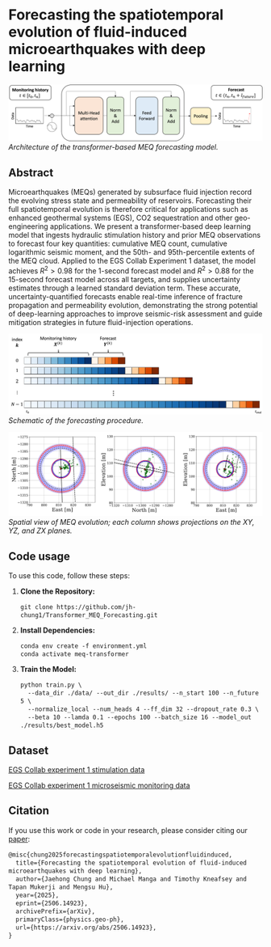 # Forecasting the spatiotemporal evolution of fluid-induced microearthquakes with deep learning

![Workflow](./readme_figs/architecture.png)
*Architecture of the transformer-based MEQ forecasting model.*

## Abstract
Microearthquakes (MEQs) generated by subsurface fluid injection record the evolving stress state and permeability of reservoirs. Forecasting their full spatiotemporal evolution is therefore critical for applications such as enhanced geothermal systems (EGS), CO2 sequestration and other geo-engineering applications. We present a transformer-based deep learning model that ingests hydraulic stimulation history and prior MEQ observations to forecast four key quantities: cumulative MEQ count, cumulative logarithmic seismic moment, and the 50th- and 95th-percentile extents of the MEQ cloud. Applied to the EGS Collab Experiment 1 dataset, the model achieves $R^2 >0.98$ for the 1-second forecast model and $R^2 >0.88$ for the 15-second forecast model across all targets, and supplies uncertainty estimates through a learned standard deviation term. These accurate, uncertainty-quantified forecasts enable real-time inference of fracture propagation and permeability evolution, demonstrating the strong potential of deep-learning approaches to improve seismic-risk assessment and guide mitigation strategies in future fluid-injection operations.

![Workflow](./readme_figs/ForecastingSchematic.png)
*Schematic of the forecasting procedure.*

![Workflow](./readme_figs/Spatial_Pred_Val.png)
*Spatial view of MEQ evolution; each column shows projections on the XY, YZ, and ZX planes.*

## Code usage
To use this code, follow these steps:

1. **Clone the Repository:**
    ```
    git clone https://github.com/jh-chung1/Transformer_MEQ_Forecasting.git
    ```
    
2. **Install Dependencies:**
    ```
    conda env create -f environment.yml
    conda activate meq-transformer
    ```
    
3. **Train the Model:**
    ```
    python train.py \
      --data_dir ./data/ --out_dir ./results/ --n_start 100 --n_future 5 \
      --normalize_local --num_heads 4 --ff_dim 32 --dropout_rate 0.3 \
      --beta 10 --lamda 0.1 --epochs 100 --batch_size 16 --model_out ./results/best_model.h5
    ```

## Dataset
[EGS Collab experiment 1 stimulation data](https://gdr.openei.org/submissions/1229)

[EGS Collab experiment 1 microseismic monitoring data](https://gdr.openei.org/submissions/1166)

## Citation
If you use this work or code in your research, please consider citing our [paper](https://arxiv.org/abs/2506.14923):

    @misc{chung2025forecastingspatiotemporalevolutionfluidinduced,
      title={Forecasting the spatiotemporal evolution of fluid-induced microearthquakes with deep learning}, 
      author={Jaehong Chung and Michael Manga and Timothy Kneafsey and Tapan Mukerji and Mengsu Hu},
      year={2025},
      eprint={2506.14923},
      archivePrefix={arXiv},
      primaryClass={physics.geo-ph},
      url={https://arxiv.org/abs/2506.14923}, 
    }
   
